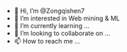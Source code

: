 - 👋 Hi, I’m @Zongqishen7
- 👀 I’m interested in Web mining & ML 
- 🌱 I’m currently learning ...
- 💞️ I’m looking to collaborate on ...
- 📫 How to reach me ...

<!---
Zongqishen7/Zongqishen7 is a ✨ special ✨ repository because its `README.md` (this file) appears on your GitHub profile.
You can click the Preview link to take a look at your changes.
--->
